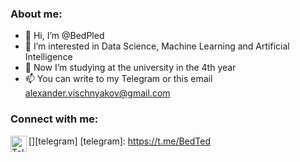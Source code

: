### About me:
- 👋 Hi, I’m @BedPled
- 👀 I’m interested in Data Science, Machine Learning and Artificial Intelligence
- 🌱 Now I’m studying at the university in the 4th year
- 📫 You can write to my Telegram or this email alexander.vischnyakov@gmail.com 


### Connect with me:

[<img align="left" alt="Telegram" width="26px" src="https://img.icons8.com/color/48/000000/telegram-app--v1.png"/>][telegram]
[telegram]: https://t.me/BedTed

<!---
BedPled/BedPled is a ✨ special ✨ repository because its `README.md` (this file) appears on your GitHub profile.
You can click the Preview link to take a look at your changes.
--->
